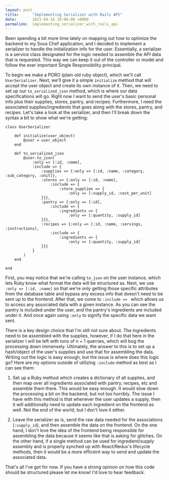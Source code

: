 ```yaml
---
layout: post
title:      "Implementing Serializer with Rails API"
date:       2021-04-16 20:06:00 +0000
permalink:  implementing_serializer_with_rails_api
---
```



Been spending a bit more time lately on mapping out how to optimize the backend to my Sous Chef application, and I decided to implement a serializer to handle the initialization info for the user. Essentially, a serializer is a service class designated for the logic needed to assemble the API data that is requested. This way we can keep it out of the controller or model and follow the ever important Single Responsibility principal.

To begin we make a PORO (plain old ruby object), which we'll call `UserSerializer`. Next, we'll give it a simple `initialize` method that will accept the user object and create its own instance of it. Then, we need to set up our `to_serialized_json` method, which is where our data specifications will go. Right now I want to send the user's basic personal info plus their supplies, stores, pantry, and recipes. Furthermore, I need the associated supplies/ingredients that goes along with the stores, pantry, and recipes. Let's take a look at the serializer, and then I'll break down the syntax a bit to show what we're getting:
```
class UserSerializer

    def initialize(user_object)
        @user = user_object
    end
    
    def to_serialized_json
        @user.to_json(
            :only => [:id, :name],
            :include => {
                :supplies => {:only => [:id, :name, :category, :sub_category, :unit]},
                :stores => {:only => [:id, :name],
                    :include => {
                        :store_supplies => {
                            :only => [:supply_id, :cost_per_unit]
                }}},
                :pantry => {:only => [:id], 
                    :include => {
                        :ingredients => {
                            :only => [:quantity, :supply_id]
                }}},
                :recipes => {:only => [:id, :name, :servings, :instructions], 
                    :include => {
                        :ingredients => {
                            :only => [:quantity, :supply_id]
                }}}
            }
        )
    end

end
```
First, you may notice that we're calling `to_json` on the user instance, which lets Ruby know what format the data will be structured as. Next, we use `:only => [:id, :name]` so that we're only getting those specific attributes from the database table and bypass any excess info that doesn't need to be sent up to the frontend. After that, we come to `:include => ` which allows us to access any associated data with a given instance. As you can see the pantry is included under the user, and the pantry's ingredients are included under it. And once again using `:only` to signify the specific data we want sent.

There is a key design choice that I'm still not sure about. The ingredients need to be assembled with the supplies, however, if I do that here in the serializer I will be left with tons of n + 1 querries, which will bog the processing down immensely. Ultimately, the answer to this is to set up a hash/object of the user's supplies and use that for assembling the data. Writing out the logic is easy enough, but the issue is where does this logic go? Here are my options outside of utilizing `:include` method as best as I can see them:

1) Set up a Ruby method which creates a dictionary of all supplies, and then map over all ingredients associated with pantry, recipes, etc and assemble them there. This would be easy enough. It would slow down the processing a bit on the backend, but not too horribly. The issue I have with this method is that whenever the user updates a supply, then it will additionally need to update each ingredient on the frontend as well. Not the end of the world, but I don't love it either.

2) Leave the serializer as is, send the raw data needed for the associations (`:supply_id`), and then assemble the data on the frontend. On the one hand, I don't love the idea of the frontend being responsible for assembling the data because it seems like that is asking for glitches. On the other hand, if a single method can be used for ingredient/supply assembly and is properly synched up with React/Redux's lifecycle methods, then it would be a more efficeint way to send and update the associated data.

That's all I've got for now. If you have a strong opinion on how this code should be structured please let me know! I'd love to hear feedback.
